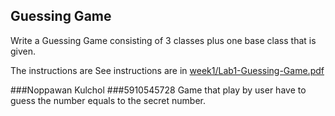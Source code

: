 ## Guessing Game

Write a Guessing Game consisting of 3 classes plus one base class that is given.

The instructions are See instructions are in [week1/Lab1-Guessing-Game.pdf](https://skeoop.github.io/week1/Lab1-Guessing-Game.pdf)


###Noppawan Kulchol
###5910545728
Game that play by user have to guess the number equals to the secret number.
